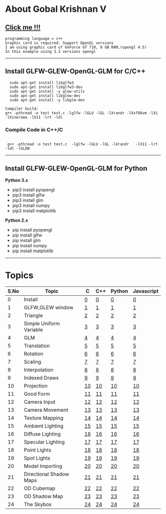 # About Gobal Krishnan V
## [Click me !!!](https://engineer-ece.github.io/Home/)


```
programming language = c++
Graphic card is required. Support OpenGL versions 
I am using graphic card of GeForce GT 710, 8 GB RAM,(opengl 4.5)
In this example using 3.3 versions opengl
```

-----------------------------------------------------------------
## Install GLFW-GLEW-OpenGL-GLM for C/C++

```
  sudo apt-get install libglfw3
  sudo apt-get install libglfw3-dev
  sudo apt-get install -y glew-utils
  sudo apt-get install libglew-dev
  sudo apt-get install -y libglm-dev

Compiler build:
g++ -pthread -o test test.c -lglfw -lGLU -lGL -lXrandr -lXxf86vm -lXi -lXinerama -lX11 -lrt -ldl
```

### Compile Code in C++/C

```

 g++ -pthread -o test test.c  -lglfw -lGLU -lGL -lXrandr   -lX11 -lrt -ldl -lGLEW
```

---

## Install GLFW-GLEW-OpenGL-GLM for Python

  **Python 3.x**
  * pip3 install pyopengl
  * pip3 install glfw
  * pip3 install glm
  * pip3 install numpy
  * pip3 install matplotlib
  
  **Python 2.x**
  * pip install pyopengl
  * pip install glfw
  * pip install glm
  * pip install numpy
  * pip install matplotlib
  
---

# Topics 
 
 | S.No | Topic | C   | C++ | Python | Javascript |
 | ---  | ---  | --- | --- | ---    | ---        |
 | 0  | Install                  | [0](Graphics/0.install/readme.md)  | [0]() | [0]() | [0]() |
 | 1  | GLFW,GLEW window         | [1]()  | [1]() | [1]() | [1]() |
 | 2  | Triangle                 | [2]()  | [2]() | [2]() | [2]() |
 | 3  | Simple Uniform Variable  | [3]()  | [3]() | [3]() | [3]() | 
 | 4  | GLM                      | [4]()  | [4]() | [4]() | [4]() | 
 | 5  | Translation              | [5]()  | [5]() | [5]() | [5]() |
 | 6  | Rotation                 | [6]()  | [6]() | [6]() | [6]() |
 | 7  | Scaling                  | [7]()  | [7]() | [7]() | [7]() |
 | 8  | Interpolation            | [8]()  | [8]() | [8]() | [8]() |
 | 9  | Indexed Draws            | [9]()  | [9]() | [9]() | [9]() | 
 |10  | Projection               | [10]() | [10]()| [10]()| [10]()|
 |11  | Good Form                | [11]() | [11]()| [11]()| [11]()|
 |12  | Camera Input             | [12]() | [12]()| [12]()| [12]()|
 |13  | Camera Movement          | [13]() | [13]()| [13]()| [13]()| 
 |14  | Texture Mapping          | [14]() | [14]()| [14]()| [14]()|
 |15  | Ambient Lighting         | [15]() | [15]()| [15]()| [15]()|
 |16  | Diffuse Lighting         | [16]() | [16]()| [16]()| [16]()|
 |17  | Specular Lighting        | [17]() | [17]()| [17]()| [17]()|
 |18  | Point Lights             | [18]() | [18]()| [18]()| [18]()|
 |19  | Spot Lights              | [19]() | [19]()| [19]()| [19]()|
 |20  | Model Importing          | [20]() | [20]()| [20]()| [20]()|
 |21  | Directional Shadow Maps  | [21]() | [21]()| [21]()| [21]()|
 |22  | OD Cubemap               | [22]() | [22]()| [22]()| [22]()|
 |23  | OD Shadow Map            | [23]() | [23]()| [23]()| [23]()|
 |24  | The Skybox               | [24]() | [24]()| [24]()| [24]()|
